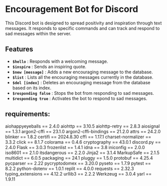 # Encouragement Bot for Discord

This Discord bot is designed to spread positivity and inspiration through text messages. It responds to specific commands and can track and respond to sad messages within the server.

## Features

* **`$hello`** : Responds with a welcoming message.
* **`$inspire`** : Sends an inspiring quote.
* **`$new [message]`** : Adds a new encouraging message to the database.
* **`$list`** : Lists all the encouraging messages currently in the database.
* **`$del [index]`** : Deletes an encouraging message from the database based on its index.
* **`$responding false`** : Stops the bot from responding to sad messages.
* **`$responding true`** : Activates the bot to respond to sad messages.

## **requirements:**

aiohappyeyeballs == 2.4.0
aiohttp == 3.10.5
aiohttp-retry == 2.8.3
aiosignal == 1.3.1
argon2-cffi == 23.1.0
argon2-cffi-bindings == 21.2.0
attrs == 24.2.0
blinker == 1.8.2
certifi == 2024.8.30
cffi == 1.17.1
charset-normalizer == 3.3.2
click == 8.1.7
colorama == 0.4.6
cryptography == 43.0.1
discord.py == 2.4.0
Flask == 3.0.3
frozenlist == 1.4.1
idna == 3.8
iniconfig == 2.0.0
iso8601 == 2.1.0
itsdangerous == 2.2.0
Jinja2 == 3.1.4
MarkupSafe == 2.1.5
multidict == 6.0.5
packaging == 24.1
pluggy == 1.5.0
protobuf == 4.25.4
pycparser == 2.22
pycryptodomex == 3.20.0
pyseto == 1.7.9
pytest == 8.2.2
python-dotenv == 1.0.1
replit == 4.0.0
requests == 2.32.3
typing_extensions == 4.12.2
urllib3 == 2.2.2
Werkzeug == 3.0.4
yarl == 1.9.11
